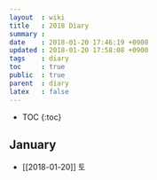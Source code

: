 ```yaml
---
layout  : wiki
title   : 2018 Diary
summary :
date    : 2018-01-20 17:46:19 +0900
updated : 2018-01-20 17:58:08 +0900
tags    : diary
toc     : true
public  : true
parent  : diary
latex   : false
---
```

* TOC
{:toc}

## January

* [[2018-01-20]] 토
